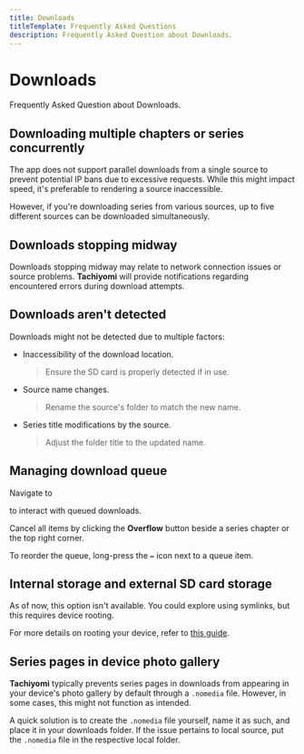 ```yaml
---
title: Downloads
titleTemplate: Frequently Asked Questions
description: Frequently Asked Question about Downloads.
---
```


# Downloads
Frequently Asked Question about Downloads.

## Downloading multiple chapters or series concurrently
The app does not support parallel downloads from a single source to prevent potential IP bans due to excessive requests.
While this might impact speed, it's preferable to rendering a source inaccessible.

However, if you're downloading series from various sources, up to five different sources can be downloaded simultaneously.

## Downloads stopping midway
Downloads stopping midway may relate to network connection issues or source problems.
**Tachiyomi** will provide notifications regarding encountered errors during download attempts.

## Downloads aren't detected
Downloads might not be detected due to multiple factors:

* Inaccessibility of the download location.
  > Ensure the SD card is properly detected if in use.
* Source name changes.
  > Rename the source's folder to match the new name.
* Series title modifications by the source.
  > Adjust the folder title to the updated name.

## Managing download queue
Navigate to <nav to="download-queue"> to interact with queued downloads.

Cancel all items by clicking the **Overflow** button beside a series chapter or the top right corner.

To reorder the queue, long-press the `=` icon next to a queue item.

## Internal storage and external SD card storage
As of now, this option isn't available.
You could explore using symlinks, but this requires device rooting.

For more details on rooting your device, refer to [this guide](https://www.xda-developers.com/root/).

## Series pages in device photo gallery
**Tachiyomi** typically prevents series pages in downloads from appearing in your device's photo gallery by default through a `.nomedia` file.
However, in some cases, this might not function as intended.

A quick solution is to create the `.nomedia` file yourself, name it as such, and place it in your downloads folder. If the issue pertains to local source, put the `.nomedia` file in the respective local folder.
